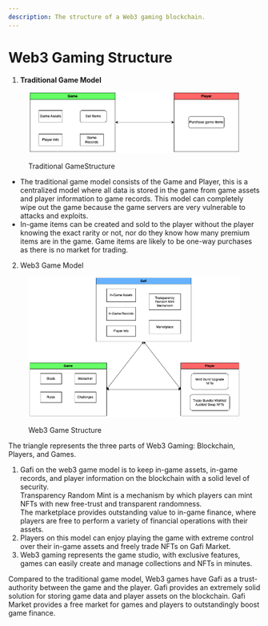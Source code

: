 ```yaml
---
description: The structure of a Web3 gaming blockchain.
---
```


# Web3 Gaming Structure

1. **Traditional Game Model**

<figure><img src="../../.gitbook/assets/Gafi_web3_gaming-traditional-game.drawio.png" alt=""><figcaption><p>Traditional GameStructure</p></figcaption></figure>

* The traditional game model consists of the Game and Player, this is a centralized model where all data is stored in the game from game assets and player information to game records. This model can completely wipe out the game because the game servers are very vulnerable to attacks and exploits.
* In-game items can be created and sold to the player without the player knowing the exact rarity or not, nor do they know how many premium items are in the game. Game items are likely to be one-way purchases as there is no market for trading.

2. Web3 Game Model

<figure><img src="../../.gitbook/assets/Gafi_web3_gaming-Gafi Structure.drawio (1).png" alt=""><figcaption><p>Web3 Game Structure</p></figcaption></figure>

The triangle represents the three parts of Web3 Gaming: Blockchain, Players, and Games.

1. Gafi on the web3 game model is to keep in-game assets, in-game records, and player information on the blockchain with a solid level of security.\
   Transparency Random Mint is a mechanism by which players can mint NFTs with new free-trust and transparent randomness.\
   The marketplace provides outstanding value to in-game finance, where players are free to perform a variety of financial operations with their assets.
2. Players on this model can enjoy playing the game with extreme control over their in-game assets and freely trade NFTs on Gafi Market.
3. Web3 gaming represents the game studio, with exclusive features, games can easily create and manage collections and NFTs in minutes.

Compared to the traditional game model, Web3 games have Gafi as a trust-authority between the game and the player. Gafi provides an extremely solid solution for storing game data and player assets on the blockchain. Gafi Market provides a free market for games and players to outstandingly boost game finance.
